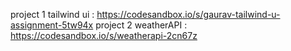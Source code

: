 project 1 tailwind ui : https://codesandbox.io/s/gaurav-tailwind-u-assignment-5tw94x
project 2 weatherAPI : https://codesandbox.io/s/weatherapi-2cn67z
